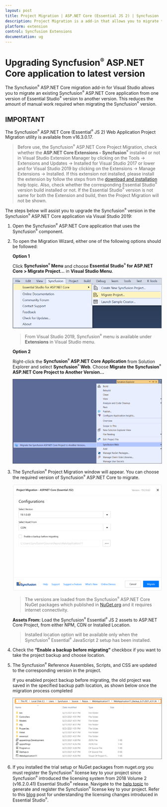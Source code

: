 ```yaml
---
layout: post
title: Project Migration | ASP.NET Core (Essential JS 2) | Syncfusion
description: Project Migration is a add-in that allows you to migrate the existing Syncfusion ASP.NET Core Application from one Essential Studio version to another version
platform: extension
control: Syncfusion Extensions
documentation: ug
---
```


# Upgrading Syncfusion<sup style="font-size:70%">&reg;</sup> ASP.NET Core application to latest version

The Syncfusion<sup style="font-size:70%">&reg;</sup> ASP.NET Core migration add-in for Visual Studio allows you to migrate an existing Syncfusion<sup style="font-size:70%">&reg;</sup> ASP.NET Core application from one version of Essential Studio<sup style="font-size:70%">&reg;</sup> version to another version. This reduces the amount of manual work required when migrating the Syncfusion<sup style="font-size:70%">&reg;</sup> version.

## IMPORTANT

The Syncfusion<sup style="font-size:70%">&reg;</sup> ASP.NET Core (Essential<sup style="font-size:70%">&reg;</sup> JS 2) Web Application Project Migration utility is available from v16.3.0.17.

> Before use, the Syncfusion<sup style="font-size:70%">&reg;</sup> ASP.NET Core Project Migration, check whether the **ASP.NET Core Extensions - Syncfusion<sup style="font-size:70%">&reg;</sup>** installed or not in Visual Studio Extension Manager by clicking on the Tools -> Extensions and Updates -> Installed for Visual Studio 2017 or lower and for Visual Studio 2019 by clicking on the Extensions -> Manage Extensions -> Installed. If this extension not installed, please install the extension by follow the steps from the [download and installation](https://ej2.syncfusion.com/aspnetcore/documentation/visual-studio-integration/download-and-installation) help topic. Also, check whether the corresponding Essential Studio<sup style="font-size:70%">&reg;</sup> version build installed or not. If the Essential Studio<sup style="font-size:70%">&reg;</sup> version is not same for both the Extension and build, then the Project Migration will not be shown.

The steps below will assist you to upgrade the Syncfusion<sup style="font-size:70%">&reg;</sup> version in the Syncfusion<sup style="font-size:70%">&reg;</sup> ASP.NET Core application via Visual Studio 2019:

1. Open the Syncfusion<sup style="font-size:70%">&reg;</sup> ASP.NET Core application that uses the Syncfusion<sup style="font-size:70%">&reg;</sup> component.

2. To open the Migration Wizard, either one of the following options should be followed:

    **Option 1**

    Click **Syncfusion<sup style="font-size:70%">&reg;</sup> Menu** and choose **Essential Studio<sup style="font-size:70%">&reg;</sup> for ASP.NET Core > Migrate Project…** in **Visual Studio Menu**.

    ![migrate project](images/migrate-project.png)

    > From Visual Studio 2019, Syncfusion<sup style="font-size:70%">&reg;</sup> menu is available under **Extensions** in Visual Studio menu.

    **Option 2**

    Right-click the **Syncfusion<sup style="font-size:70%">&reg;</sup> ASP.NET Core Application** from Solution Explorer and select **Syncfusion<sup style="font-size:70%">&reg;</sup> Web**. Choose **Migrate the Syncfusion<sup style="font-size:70%">&reg;</sup> ASP.NET Core Project to Another Version…**

    ![migrate syncfuion project](images/migrate-syncfusion-EJ2.png)

3. The Syncfusion<sup style="font-size:70%">&reg;</sup> Project Migration window will appear. You can choose the required version of Syncfusion<sup style="font-size:70%">&reg;</sup> ASP.NET Core to migrate.

    ![project migration](images/project-migration.png)

    > The versions are loaded from the Syncfusion<sup style="font-size:70%">&reg;</sup> ASP.NET Core NuGet packages which published in [NuGet.org](https://www.nuget.org/packages?q=Tags%3A%22aspnetcore%22syncfusion) and it requires internet connectivity.

    **Assets From:** Load the Syncfusion<sup style="font-size:70%">&reg;</sup> Essential<sup style="font-size:70%">&reg;</sup> JS 2 assets to ASP.NET Core Project, from either NPM, CDN or Installed Location.

    > Installed location option will be available only when the Syncfusion<sup style="font-size:70%">&reg;</sup> Essential<sup style="font-size:70%">&reg;</sup> JavaScript 2 setup has been installed.

4. Check the **“Enable a backup before migrating”** checkbox if you want to take the project backup and choose location.

5. The Syncfusion<sup style="font-size:70%">&reg;</sup> Reference Assemblies, Scripts, and CSS are updated to the corresponding version in the project.

    If you enabled project backup before migrating, the old project was saved in the specified backup path location, as shown below once the migration process completed

    ![BackupLocation](images/BackupLocation.png)

6. If you installed the trial setup or NuGet packages from nuget.org you must register the Syncfusion<sup style="font-size:70%">&reg;</sup> license key to your project since Syncfusion<sup style="font-size:70%">&reg;</sup> introduced the licensing system from 2018 Volume 2 (v16.2.0.41) Essential Studio<sup style="font-size:70%">&reg;</sup> release. Navigate to the [help topic](https://help.syncfusion.com/common/essential-studio/licensing/overview#how-to-generate-syncfusion-license-key) to generate and register the Syncfusion<sup style="font-size:70%">&reg;</sup> license key to your project. Refer to this [blog](https://www.syncfusion.com/blogs/post/whats-new-in-2018-volume-2.aspx) post for understanding the licensing changes introduced in Essential Studio<sup style="font-size:70%">&reg;</sup>.